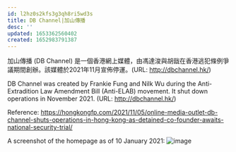```yaml
---
id: l2hz0s2kfs3g3qh8ri5wd3s
title: DB Channel|加山傳播
desc: ''
updated: 1653362560402
created: 1652983791387
---
```


加山傳播 (DB Channel) 是一個香港網上媒體，由馮達浚與胡戩在香港逃犯條例爭議期間創辦。該媒體於2021年11月宣佈停運。(URL: http://dbchannel.hk/)

DB Channel was created by Frankie Fung and Nilk Wu during the Anti-Extradition Law Amendment Bill (Anti-ELAB) movement. It shut down operations in November 2021. (URL: http://dbchannel.hk/)

Reference:
https://hongkongfp.com/2021/11/05/online-media-outlet-db-channel-shuts-operations-in-hong-kong-as-detained-co-founder-awaits-national-security-trial/

A screenshot of the homepage as of 10 January 2021:
![image](https://user-images.githubusercontent.com/103475460/169372969-f8b8fc57-c4bd-44d0-bd0a-9348f15e50ba.png)
